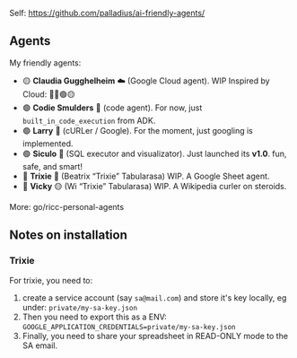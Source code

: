 Self: https://github.com/palladius/ai-friendly-agents/

## Agents

My friendly agents:

* 🟡 **Claudia Gugghelheim** ☁️ (Google Cloud agent). WIP Inspired by Cloud: 🔴🔵🟢🟡
* 🟢 **Codie Smulders** 🐍  (code agent). For now, just `built_in_code_execution` from ADK.
* 🟢 **Larry** 🧢  (cURLer / Google). For the moment, just googling is implemented.
* 🟢 **Siculo** 🧢  (SQL executor and visualizator). Just launched its **v1.0**. fun, safe, and smart!
* 🔶 **Trixie** 📗 (Beatrix “Trixie” Tabularasa) WIP. A Google Sheet agent.
* 🔶 **Vicky** 🟡 (Wi “Trixie” Tabularasa) WIP. A Wikipedia curler on steroids.

More: go/ricc-personal-agents

## Notes on installation

### Trixie

For trixie, you need to:

1. create a service account (say `sa@mail.com`) and store it's key locally, eg under: `private/my-sa-key.json`
2. Then you need to export this as a ENV: `GOOGLE_APPLICATION_CREDENTIALS=private/my-sa-key.json`
3. Finally, you need to share your spreadsheet in READ-ONLY mode to the SA email.

